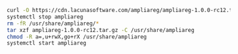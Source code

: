 ﻿```sh
curl -O https://cdn.lacunasoftware.com/ampliareg/ampliareg-1.0.0-rc12.tar.gz
systemctl stop ampliareg
rm -fR /usr/share/ampliareg/*
tar xzf ampliareg-1.0.0-rc12.tar.gz -C /usr/share/ampliareg
chmod -R a=,u+rwX,go+rX /usr/share/ampliareg
systemctl start ampliareg
```
